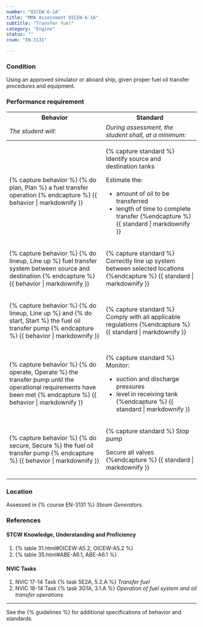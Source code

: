 ```yaml
---
number: "OICEW-6-1A"
title: "MMA Assessment OICEW-6-1A"
subtitle: "Transfer fuel"
category: "Engine"
status: ""
cnum: "EN-3131"

---
```

### Condition

Using an approved simulator or aboard ship, given proper fuel oil transfer procedures and equipment.

### Performance requirement 

<table width='100%' class='Guidelines'>
 <thead>
 <tr>
     <th class='thirty'>Behavior</th>
     <th class='seventy'>Standard</th>
 </tr>
 <tr>
     <td><em>The student will:</em></td>
     <td><em>During assessment, the student shall, at a minimum:</em></td>
 </tr>
 </thead>
 <tbody>
 

<tr><td>

{% capture behavior %}
{% do plan, Plan %} a fuel transfer operation
{% endcapture %}
{{ behavior | markdownify }}

</td><td>

{% capture standard %}
Identify source and destination tanks

Estimate the:

* amount of oil to be transferred
* length of time to complete transfer
{%endcapture %}
{{ standard | markdownify }}

</td></tr>



<tr><td>

{% capture behavior %}
{% do lineup, Line up %} fuel transfer system between source and destination
{% endcapture %}
{{ behavior | markdownify }}

</td><td>

{% capture standard %}
Correctly line up  system between selected locations
{%endcapture %}
{{ standard | markdownify }}

</td></tr>



<tr><td>

{% capture behavior %}
{% do lineup, Line up %} and {% do start, Start %} the fuel oil transfer pump
{% endcapture %}
{{ behavior | markdownify }}

</td><td>

{% capture standard %}
Comply with all applicable regulations
{%endcapture %}
{{ standard | markdownify }}

</td></tr>



<tr><td>

{% capture behavior %}
{% do operate, Operate %} the transfer pump until the operational requirements have been met
{% endcapture %}
{{ behavior | markdownify }}

</td><td>

{% capture standard %}
Monitor:

* suction and discharge pressures
* level in receiving tank
{%endcapture %}
{{ standard | markdownify }}

</td></tr>



<tr><td>

{% capture behavior %}
{% do secure, Secure %} the fuel oil transfer pump
{% endcapture %}
{{ behavior | markdownify }}

</td><td>

{% capture standard %}
Stop pump

Secure all valves
{%endcapture %}
{{ standard | markdownify }}

</td></tr>



 </tbody>
 </table>

### Location

Assessed in  {% course  EN-3131 %}  *Steam Generators*.

### References

#### STCW Knowledge, Understanding and Proficiency


1. {% table 31.html#OICEW-A5.2, OICEW-A5.2 %}
1. {% table 35.html#ABE-A6.1, ABE-A6.1 %}


#### NVIC Tasks


1. NVIC 17-14 Task {% task 5E2A, 5.2.A %} *Transfer fuel*
1. NVIC 18-14 Task {% task 3G1A, 3.1.A %} *Operation of fuel system and oil transfer operations*



***



See the {% guidelines %} for additional specifications of behavior and standards.